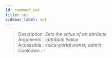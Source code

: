 ```yaml
---
id: command_set
title: set
sidebar_label: set
---
```


> Description: _Sets the value of an attribute_<br>
> Arguments  : _!attribute !value_<br>
> Accessible : _voice-portal owner, admin_<br>
> Cooldown   : _-_<br>